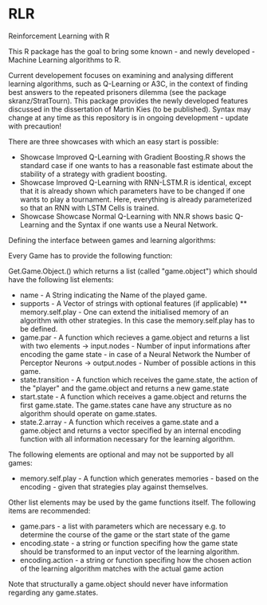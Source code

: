 # RLR
Reinforcement Learning with R

This R package has the goal to bring some known - and newly developed - Machine Learning algorithms to R. 

Current developement focuses on examining and analysing different learning algorithms, such as Q-Learning or A3C, in the context of finding best answers to the repeated prisoners dilemma (see the package skranz/StratTourn). This package provides the newly developed features discussed in the dissertation of Martin Kies (to be published). Syntax may change at any time as this repository is in ongoing development - update with precaution!

There are three showcases with which an easy start is possible:
 * Showcase Improved Q-Learning with Gradient Boosting.R shows the standard case if one wants to has a reasonable fast estimate about the stability of a strategy with gradient boosting.
 * Showcase Improved Q-Learning with RNN-LSTM.R is identical, except that it is already shown which parameters have to be changed if one wants to play a tournament. Here, everything is already parameterized so that an RNN with LSTM Cells is trained.
  * Showcase Showcase Normal Q-Learning with NN.R shows basic Q-Learning and the Syntax if one wants use a Neural Network.

Defining the interface between games and learning algorithms:

Every Game has to provide the following function:

Get.Game.Object.<GameName>(<potential parameters>) which returns a list (called "game.object") which should have the following list elements:

  * name - A String indicating the Name of the played game.
  * supports - A Vector of strings with optional features (if applicable)
    ** memory.self.play - One can extend the initialised memory of an algorithm with other strategies. In this case the memory.self.play has to be defined.
  * game.par - A function which recieves a game.object and returns a list with two elements
    -> input.nodes - Number of input informations after encoding the game state - in case of a Neural Network the Number of Perceptor Neurons
    -> output.nodes - Number of possible actions in this game.
  * state.transition - A function which receives the game.state, the action of the "player" and the game.object and returns a new game.state
  * start.state - A function which receives a game.object and returns the first game.state. The game.states cane have any structure as no algorithm should operate on game.states.
  * state.2.array - A function which receives a game.state and a game.object and returns a vector specified by an internal encoding function with all information necessary for the learning algorithm.
  
The following elements are optional and may not be supported by all games:
  * memory.self.play - A function which generates memories - based on the encoding - given that strategies play against themselves. 
  
Other list elements may be used by the game functions itself. The following items are recommended:

  * game.pars - a list with parameters which are necessary e.g. to determine the course of the game or the start state of the game
  * encoding.state - a string or function specifing how the game state should be transformed to an input vector of the learning algorithm.
  * encoding.action - a string or function specifing how the chosen action of the learning algorithm matches with the actual game action
  
 Note that structurally a game.object should never have information regarding any game.states.
